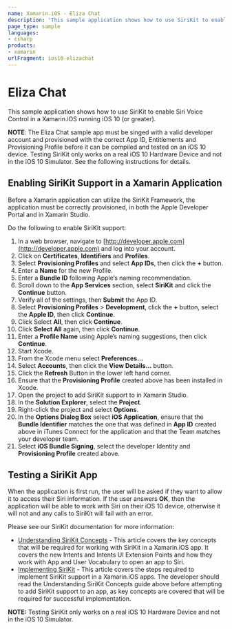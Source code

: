 ```yaml
---
name: Xamarin.iOS - Eliza Chat
description: 'This sample application shows how to use SiriKit to enable Siri Voice Control in a Xamarin.iOS #ios10'
page_type: sample
languages:
- csharp
products:
- xamarin
urlFragment: ios10-elizachat
---
```

# Eliza Chat

This sample application shows how to use SiriKit to enable Siri Voice Control in a Xamarin.iOS running iOS 10 (or greater).

 **NOTE**: The Eliza Chat sample app must be singed with a valid developer account and provisioned with the correct App ID, Entitlements and Provisioning Profile before it can be compiled and tested on an iOS 10 device. Testing SiriKit only works on a real iOS 10 Hardware Device and not in the iOS 10 Simulator. See the following instructions for details.

## Enabling SiriKit Support in a Xamarin Application

Before a Xamarin application can utilize the SiriKit Framework, the application must be correctly provisioned, in both the Apple Developer Portal and in Xamarin Studio.

Do the following to enable SiriKit support:

1. In a web browser, navigate to [http://developer.apple.com](http://developer.apple.com) and log into your account.
2. Click on **Certificates**, **Identifiers** and **Profiles**.
3. Select **Provisioning Profiles** and select **App IDs**, then click the **+** button.
4. Enter a **Name** for the new Profile.
5. Enter a **Bundle ID** following Apple’s naming recommendation.
6. Scroll down to the **App Services** section, select **SiriKit** and click the **Continue** button.
7. Verify all of the settings, then **Submit** the App ID.
8. Select **Provisioning Profiles** > **Development**, click the **+** button, select the **Apple ID**, then click **Continue**.
9. Click Select **All**, then click **Continue**.
10. Click **Select All** again, then click **Continue**.
11. Enter a **Profile Name** using Apple’s naming suggestions, then click **Continue**.
12. Start Xcode.
13. From the Xcode menu select **Preferences…**
14. Select **Accounts**, then click the **View Details…** button.
15. Click the **Refresh** Button in the lower left hand corner.
16. Ensure that the **Provisioning Profile** created above has been installed in Xcode.
17. Open the project to add SiriKit support to in Xamarin Studio.
18. In the **Solution Explorer**, select the **Project**.
19. Right-click the project and select **Options**.
20. In the **Options Dialog Box** select **iOS Application**, ensure that the **Bundle Identifier** matches the one that was defined in **App ID** created above in iTunes Connect for the application and that the Team matches your developer team.
21. Select **iOS Bundle Signing**, select the developer Identity and **Provisioning Profile** created above.

## Testing a SiriKit App

When the application is first run, the user will be asked if they want to allow it to access their Siri information. If the user answers **OK**, then the application will be able to work with Siri on their iOS 10 device, otherwise it will not and any calls to SiriKit will fail with an error.

Please see our SiriKit documentation for more information:

* [Understanding SiriKit Concepts](https://developer.xamarin.com/guides/ios/platform_features/introduction-to-ios10/sirikit/understanding-sirikit/) - This article covers the key concepts that will be required for working with SiriKit in a Xamarin.iOS app. It covers the new Intents and Intents UI Extension Points and how they work with App and User Vocabulary to open an app to Siri.
* [Implementing SiriKit](https://developer.xamarin.com/guides/ios/platform_features/introduction-to-ios10/sirikit/implementing-sirikit/) - This article covers the steps required to implement SiriKit support in a Xamarin.iOS apps. The developer should read the Understanding SiriKit Concepts guide above before attempting to add SiriKit support to an app, as key concepts are covered that will be required for successful implementation.

**NOTE:** Testing SiriKit only works on a real iOS 10 Hardware Device and not in the iOS 10 Simulator.
